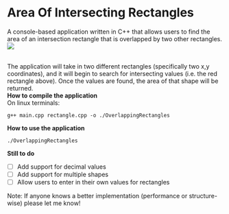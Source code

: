 # Area Of Intersecting Rectangles
A console-based application written in C++ that allows users to find the area of an intersection rectangle that is overlapped by two other rectangles. 
<img src="http://i.imgur.com/yDxLORZ.jpg"/><br /><br />

The application will take in two different rectangles (specifically two x,y coordinates), and it will begin to search for intersecting values (i.e. the red rectangle above). Once the values are found, the area of that shape will be returned.
<br />
**How to compile the application**<br />
On linux terminals:
```
g++ main.cpp rectangle.cpp -o ./OverlappingRectangles
```

**How to use the application**<br />
```
./OverlappingRectangles
```

**Still to do**
- [ ] Add support for decimal values
- [ ] Add support for multiple shapes
- [ ] Allow users to enter in their own values for rectangles

Note: If anyone knows a better implementation (performance or structure-wise) please let me know!
